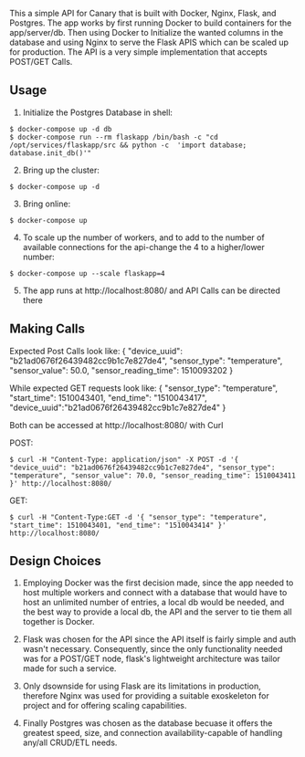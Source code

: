 This a simple API for Canary that is built with Docker, Nginx, Flask, and Postgres.
The app works by first running Docker to build containers for the app/server/db.
Then using Docker to Initialize the wanted columns in the database and using Nginx
to serve the Flask APIS which can be scaled up for production. The API is a very simple
implementation that accepts POST/GET Calls.

## Usage

1. Initialize the Postgres Database in shell:
```
$ docker-compose up -d db
$ docker-compose run --rm flaskapp /bin/bash -c "cd /opt/services/flaskapp/src && python -c  'import database; database.init_db()'"
```

2. Bring up the cluster:
```
$ docker-compose up -d
```

3. Bring online:
```
$ docker-compose up
```

4. To scale up the number of workers, and to add to the number of available
connections for the api-change the 4 to a higher/lower number:
```
$ docker-compose up --scale flaskapp=4
```

5. The app runs at http://localhost:8080/ and API Calls can be directed there

## Making Calls

Expected Post Calls look like: {
"device_uuid": "b21ad0676f26439482cc9b1c7e827de4", "sensor_type": "temperature",
"sensor_value": 50.0,
"sensor_reading_time": 1510093202
}

While expected GET requests look like:
{ "sensor_type": "temperature", "start_time": 1510043401, "end_time": "1510043417", "device_uuid":"b21ad0676f26439482cc9b1c7e827de4" }

Both can be accessed at http://localhost:8080/ with Curl

POST:
```
$ curl -H "Content-Type: application/json" -X POST -d '{ "device_uuid": "b21ad0676f26439482cc9b1c7e827de4", "sensor_type": "temperature", "sensor_value": 70.0, "sensor_reading_time": 1510043411 }' http://localhost:8080/
```

GET:
```
$ curl -H "Content-Type:GET -d '{ "sensor_type": "temperature", "start_time": 1510043401, "end_time": "1510043414" }' http://localhost:8080/
```

## Design Choices

1. Employing Docker was the first decision made, since the app needed to host multiple workers and connect with a database that would have to host an unlimited number of entries, a local db would be needed, and the best way to provide a local db, the API and the server to tie them all together is Docker.

2. Flask was chosen for the API since the API itself is fairly simple and auth wasn't necessary. Consequently, since the only functionality needed was for a POST/GET node, flask's lightweight architecture was tailor made for such a service.

3. Only dsownside for using Flask are its limitations in production, therefore Nginx was used for providing a suitable exoskeleton for project and for offering scaling capabilities. 

4. Finally Postgres was chosen as the database becuase it offers the greatest speed, size, and connection availability-capable of handling any/all CRUD/ETL needs.
